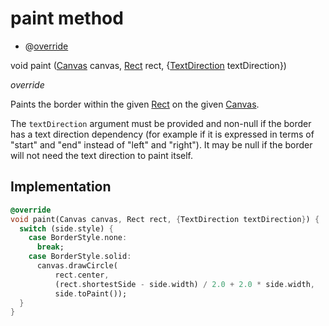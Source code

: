 


# paint method







- @[override](https://api.flutter.dev/flutter/dart-core/override-constant.html)

void paint
([Canvas](https://api.flutter.dev/flutter/dart-ui/Canvas-class.html) canvas, [Rect](https://api.flutter.dev/flutter/dart-ui/Rect-class.html) rect, {[TextDirection](https://api.flutter.dev/flutter/dart-ui/TextDirection-class.html) textDirection})

_override_



<p>Paints the border within the given <a href="https://api.flutter.dev/flutter/dart-ui/Rect-class.html">Rect</a> on the given <a href="https://api.flutter.dev/flutter/dart-ui/Canvas-class.html">Canvas</a>.</p>
<p>The <code>textDirection</code> argument must be provided and non-null if the border
has a text direction dependency (for example if it is expressed in terms
of "start" and "end" instead of "left" and "right"). It may be null if
the border will not need the text direction to paint itself.</p>



## Implementation

```dart
@override
void paint(Canvas canvas, Rect rect, {TextDirection textDirection}) {
  switch (side.style) {
    case BorderStyle.none:
      break;
    case BorderStyle.solid:
      canvas.drawCircle(
          rect.center,
          (rect.shortestSide - side.width) / 2.0 + 2.0 * side.width,
          side.toPaint());
  }
}
```








